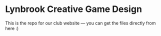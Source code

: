 # Lynbrook Creative Game Design
This is the repo for our club website — you can get the files directly from here :)
